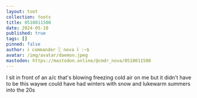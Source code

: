 ```yaml
---
layout: toot
collection: toots
title: 0510011500
date: 2024-05-10
published: true
tags: []
pinned: false
author: ⸸ commander ░ nova ⸸ :~$
avatar: /img/avatar/daemon.jpeg
mastodon: https://mastodon.online/@cmdr_nova/0510011500
---
```


I sit in front of an a/c that's blowing freezing cold air on me but it didn't have to be this waywe could have had winters with snow and lukewarm summers into the 20s
